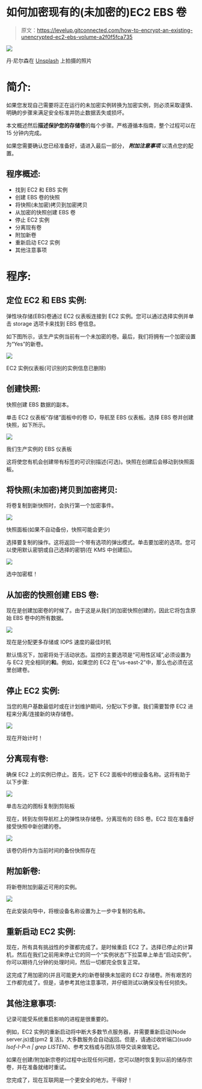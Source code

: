 # 如何加密现有的(未加密的)EC2 EBS 卷

> 原文：<https://levelup.gitconnected.com/how-to-encrypt-an-existing-unencrypted-ec2-ebs-volume-a2f0f5fca735>

![](img/3a9693dd2fca06fd3550c4f2b33fea12.png)

丹·尼尔森在 [Unsplash](https://unsplash.com?utm_source=medium&utm_medium=referral) 上拍摄的照片

# **简介**:

如果您发现自己需要将正在运行的未加密实例转换为加密实例，则必须采取谨慎、明确的步骤来满足安全标准并防止数据丢失或损坏。

本文概述然后**描述保护您的存储卷**的每个步骤。严格遵循本指南，整个过程可以在 15 分钟内完成。

如果您需要确认您已经准备好，请进入最后一部分， ***附加注意事项*** 以清点您的配置。

## 程序概述:

*   找到 EC2 和 EBS 实例
*   创建 EBS 卷的快照
*   将快照(未加密)拷贝到加密拷贝
*   从加密的快照创建 EBS 卷
*   停止 EC2 实例
*   分离现有卷
*   附加新卷
*   重新启动 EC2 实例
*   其他注意事项

# 程序:

## **定位 EC2 和 EBS 实例:**

弹性块存储(EBS)卷通过 EC2 仪表板连接到 EC2 实例。您可以通过选择实例并单击 storage 选项卡来找到 EBS 卷信息。

如下图所示，该生产实例当前有一个未加密的卷。最后，我们将拥有一个加密设置为“Yes”的新卷。

![](img/48e4690f71e9c0c0147efcf5180a384e.png)

EC2 实例仪表板(可识别的实例信息已删除)

## 创建快照:

快照创建 EBS 数据的副本。

单击 EC2 仪表板“存储”面板中的卷 ID，导航至 EBS 仪表板。选择 EBS 卷并创建快照，如下所示。

![](img/580cae1a1c973a8b6af810de7e8ee0b4.png)

我们生产实例的 EBS 仪表板

这将使您有机会创建带有标签的可识别描述(可选)。快照在创建后会移动到快照面板。

## 将快照(未加密)拷贝到加密拷贝:

将卷复制到新快照时，会执行第一个加密事件。

![](img/4acf7959a26d82372e7b2aa4694cbb9f.png)

快照面板(如果不自动备份，快照可能会更少)

选择要复制的操作。这将返回一个带有选项的弹出模式。单击要加密的选项。您可以使用默认密钥或自己选择的密钥(在 KMS 中创建后)。

![](img/13e4d2f3f644f1a1677747b730240b13.png)

选中加密框！

## 从加密的快照创建 EBS 卷:

现在是创建加密卷的时候了。由于这是从我们的加密快照创建的，因此它将包含原始 EBS 卷中的所有数据。

![](img/f4af05fafd2754ac2188e711e86b02f3.png)

现在是分配更多存储或 IOPS 速度的最佳时机

默认情况下，加密将处于活动状态。监控的主要选项是“可用性区域”,必须设置为与 EC2 完全相同的**和**。例如，如果您的 EC2 在“us-east-2”中，那么也必须在这里创建卷。

## 停止 EC2 实例:

当您的用户基数最低时或在计划维护期间，分配以下步骤。我们需要暂停 EC2 进程来分离/连接新的块存储卷。

![](img/6e17a5a7c3a55d3d0da557834876ca3f.png)

现在开始计时！

## **分离现有卷:**

确保 EC2 上的实例已停止。首先，记下 EC2 面板中的根设备名称。这将有助于以下步骤:

![](img/25dc2b192184a3cf2a42998194809356.png)

单击左边的图标复制到剪贴板

现在，转到左侧导航栏上的弹性块存储卷。分离现有的 EBS 卷。EC2 现在准备好接受快照中新创建的卷。

![](img/99a2bed54f44c27a5d73ad7555a0b702.png)

该卷仍将作为当前时间的备份快照存在

## 附加新卷:

将新卷附加到最近可用的实例。

![](img/e03c8c1817a3e49411ca1e5730cb0828.png)

在此安装向导中，将根设备名称设置为上一步中复制的名称。

## 重新启动 EC2 实例:

现在，所有具有挑战性的步骤都完成了。是时候重启 EC2 了。选择已停止的计算机，然后在我们之前用来停止它的同一个“实例状态”下拉菜单上单击“启动实例”。你可以期待几分钟的处理时间，然后一切都完全恢复正常。

这完成了用加密的(并且可能更大的)新卷替换未加密的 EC2 存储卷。所有艰苦的工作都完成了。但是，请参考其他注意事项，并仔细测试以确保没有任何损失。

## 其他注意事项:

记录可能受系统重启影响的进程是很重要的。

例如，EC2 实例的重新启动将中断大多数节点服务器，并需要重新启动(Node server.js)或(pm2 复活)。大多数服务会自动返回。但是，请通过收听端口(*sudo lsof-I-P-n | grep LISTEN*)、参考文档或与团队领导交谈来做笔记。

如果在创建/附加新宗卷的过程中出现任何问题，您可以随时恢复到以前的储存宗卷，并在准备就绪时重试。

您完成了，现在互联网是一个更安全的地方。干得好！